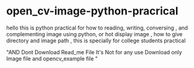 # open_cv-image-python-pracrical
hello this is python practical for how to reading, writing, conversing , and complementing image using python, or hot display image , how to give directory and image path , this is specially for college students practical

"AND Dont Download Read_me File It's Not for any use Download only Image file and opencv_example file "

